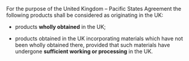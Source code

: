 For the purpose of the United Kingdom – Pacific States Agreement the following products shall be considered as originating in the UK:

- products **wholly obtained** in the UK;

- products obtained in the UK incorporating materials which have not been wholly obtained there, provided that such materials have undergone **sufficient working or processing** in the UK.

